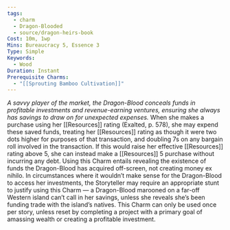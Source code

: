 ```yaml
---
tags:
  - charm
  - Dragon-Blooded
  - source/dragon-heirs-book
Cost: 10m, 1wp
Mins: Bureaucracy 5, Essence 3
Type: Simple
Keywords:
  - Wood
Duration: Instant
Prerequisite Charms:
  - "[[Sprouting Bamboo Cultivation]]"
---
```

*A savvy player of the market, the Dragon-Blood conceals funds in profitable investments and revenue-earning ventures, ensuring she always has savings to draw on for unexpected expenses.*
When she makes a purchase using her [[Resources]] rating (Exalted, p. 578), she may expend these saved funds, treating her [[Resources]] rating as though it were two dots higher for purposes of that transaction, and doubling 7s on any bargain roll involved in the transaction. If this would raise her effective [[Resources]] rating above 5, she can instead make a [[Resources]] 5 purchase without incurring any debt.
Using this Charm entails revealing the existence of funds the Dragon-Blood has acquired off-screen, not creating money ex nihilo. In circumstances where it wouldn’t make sense for the Dragon-Blood to access her investments, the Storyteller may require an appropriate stunt to justify using this Charm — a Dragon-Blood marooned on a far-off Western island can’t call in her savings, unless she reveals she’s been funding trade with the island’s natives.
This Charm can only be used once per story, unless reset by completing a project with a primary goal of amassing wealth or creating a profitable investment.